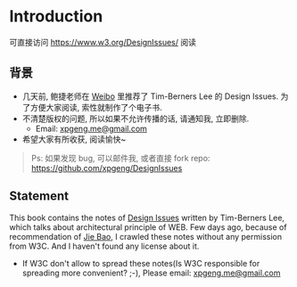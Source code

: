 # Introduction

可直接访问 <https://www.w3.org/DesignIssues/> 阅读

## 背景

- 几天前, 鲍捷老师在 [Weibo](http://weibo.com/xiguadawanzitang?is_all=1) 里推荐了 Tim-Berners Lee 的 Design Issues. 为了方便大家阅读, 索性就制作了个电子书.
- 不清楚版权的问题, 所以如果不允许传播的话, 请通知我, 立即删除.
    - Email: xpgeng.me@gmail.com
- 希望大家有所收获, 阅读愉快~

> Ps: 如果发现 bug, 可以邮件我, 或者直接 fork repo: <https://github.com/xpgeng/DesignIssues>







## Statement

This book contains the notes of [Design Issues](https://www.w3.org/DesignIssues/) written by Tim-Berners Lee, which talks about architectural principle of WEB. Few days ago, because of recommendation of  [Jie Bao](http://baojie.org/blog/), I crawled these notes without any permission from W3C. And I haven't found any license about it. 

- If W3C don't allow to spread these notes(Is W3C responsible for spreading more convenient? ;-), Please email: xpgeng.me@gmail.com


